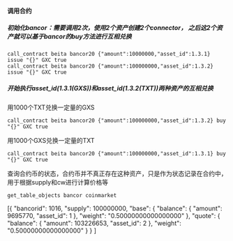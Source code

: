 #### 调用合约

##### 初始化bancor：需要调用2次，使用2个资产创建2个connector， 之后这2个资产就可以基于bancor的buy方法进行互相兑换

```
call_contract beita bancor20 {"amount":10000000,"asset_id":1.3.1} issue "{}" GXC true
call_contract beita bancor20 {"amount":100000000,"asset_id":1.3.2} issue "{}" GXC true
```

##### 开始执行asset_id(1.3.1(GXS))和asset_id(1.3.2(TXT))两种资产的互相兑换

用1000个TXT兑换一定量的GXS

```
call_contract beita bancor20 {"amount":100000000,"asset_id":1.3.2} buy "{}" GXC true
```
用1000个GXS兑换一定量的TXT

```
call_contract beita bancor20 {"amount":100000000,"asset_id":1.3.1} buy "{}" GXC true
```

查询合约币的状态，合约币并不真正存在这种资产，只是作为状态记录在合约中，用于根据supply和cw进行计算价格等

```
get_table_objects bancor coinmarket
```

[{
    "bancorid": 1016,
    "supply": 100000000,
    "base": {
      "balance": {
        "amount": 9695770,
        "asset_id": 1
      },
      "weight": "0.50000000000000000"
    },
    "quote": {
      "balance": {
        "amount": 103226653,
        "asset_id": 2
      },
      "weight": "0.50000000000000000"
    }
  }
]
